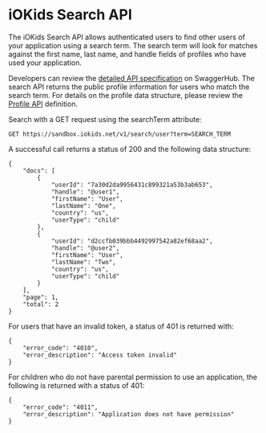 # iOKids Search API

The iOKids Search API allows authenticated users to find other users of your application using a search term. The search 
term will look for matches against the first name, last name, and handle fields of profiles who have used your application.

Developers can review the [detailed API specification](https://app.swaggerhub.com/apis/iOKids/Search/1.0.0) on SwaggerHub. 
The search API returns the public profile information for users who match the search term. For details on the profile 
data structure, please review the [Profile API](/Profile.md) definition.

Search with a GET request using the searchTerm attribute:

`GET https://sandbox.iokids.net/v1/search/user?term=SEARCH_TERM`

A successful call returns a status of 200 and the following data structure:

```
{
    "docs": [
        {
            "userId": "7a30d2da9956431c899321a53b3ab653",
            "handle": "@user1",
            "firstName": "User",
            "lastName": "One",
            "country": "us",
            "userType": "child"
        },
        {
            "userId": "d2ccfb039bbb4492997542a82ef68aa2",
            "handle": "@user2",
            "firstName": "User",
            "lastName": "Two",
            "country": "us",
            "userType": "child"
        }
    ],
    "page": 1,
    "total": 2
}
```

For users that have an invalid token, a status of 401 is returned with:
```
{
    "error_code": "4010",
    "error_description": "Access token invalid"
}
```

For children who do not have parental permission to use an application, the following is returned with a status of 401:
```
{
    "error_code": "4011",
    "error_description": "Application does not have permission"
}
```
